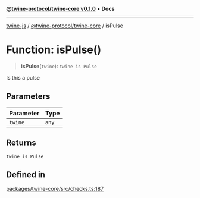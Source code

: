 [**@twine-protocol/twine-core v0.1.0**](../index.md) • **Docs**

***

[twine-js](../../../index.md) / [@twine-protocol/twine-core](../index.md) / isPulse

# Function: isPulse()

> **isPulse**(`twine`): `twine is Pulse`

Is this a pulse

## Parameters

| Parameter | Type |
| ------ | ------ |
| `twine` | `any` |

## Returns

`twine is Pulse`

## Defined in

[packages/twine-core/src/checks.ts:187](https://github.com/twine-protocol/twine-js/blob/3800995f9c83f4f5711bcf3062ea754a1e4448ce/packages/twine-core/src/checks.ts#L187)
